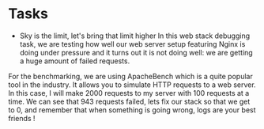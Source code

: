 # Tasks
* Sky is the limit, let's bring that limit higher
In this web stack debugging task, we are testing how well our web server setup featuring
Nginx is doing under pressure and it turns out it is not doing well:
we are getting a huge amount of failed requests.

For the benchmarking, we are using ApacheBench which is a quite popular tool in the industry.
It allows you to simulate HTTP requests to a web server. In this case,
I will make 2000 requests to my server with 100 requests at a time.
We can see that 943 requests failed, lets fix our stack so that we get to 0,
and remember that when something is going wrong, logs are your best friends !
